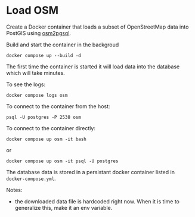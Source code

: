 # Load OSM

Create a Docker container that loads a subset of OpenStreetMap data into PostGIS using [osm2pgsql](https://osm2pgsql.org/).

Build and start the container in the backgroud

```shell
docker compose up --build -d
```

The first time the container is started it will load data into the database which will take minutes.

To see the logs:

```
docker compose logs osm
```

To connect to the container from the host:

```shell
psql -U postgres -P 2538 osm
```

To connect to the container directly:

```shell
docker compose up osm -it bash
```

or

```shell
docker compose up osm -it psql -U postgres
```

The database data is stored in a persistant docker container listed in `docker-compose.yml`.

Notes:

- the downloaded data file is hardcoded right now. When it is time to generalize this, make it an env variable.
